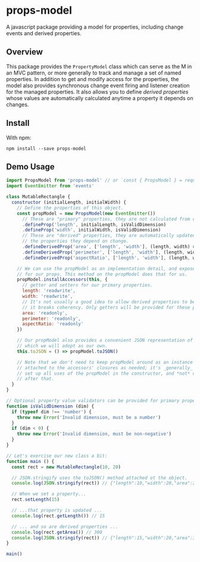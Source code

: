 # props-model

A javascript package providing a model for properties, including change events and derived properties.

## Overview

This package provides the `PropertyModel` class which can serve as the M in an MVC pattern, or more generally
to track and manage a set of named properties. In addition to get and modify access for the properties, the
model also provides synchronous change event firing and listener creation for the managed properties. It
also allows you to define _derived properties_ whose values are automatically calculated anytime a property
it depends on changes.

## Install

With npm:

```console
npm install --save props-model
```

## Demo Usage

```javascript
import PropsModel from 'props-model' // or `const { PropsModel } = require('props-model')`
import EventEmitter from 'events'

class MutableRectangle {
  constructor (initialLength, initialWidth) {
    // Define the properties of this object.
    const propModel = new PropsModel(new EventEmitter())
      // These are "primary" properties, they are not calculated from other properties.
      .defineProp('length', initialLength, isValidDimension)
      .defineProp('width', initialWidth, isValidDimension)
      // These are "derived" properties, they are automatically updated when any of
      // the properties they depend on change.
      .defineDerivedProp('area', ['length', 'width'], (length, width) => length * width)
      .defineDerivedProp('perimeter', ['length', 'width'], (length, width) => (2 * length) + (2 * width))
      .defineDerivedProp('aspectRatio', ['length', 'width'], (length, width) => length / width)

    // We can use the propModel as an implementation detail, and expose classical getters and setters
    // for our props. This method on the propModel does that for us.
    propModel.installAccessors(this, {
      // getter and setters for our primary properties.
      length: 'readwrite',
      width: 'readwrite',
      // It's not usually a good idea to allow derived properties to be set directly,
      // it breaks coherency. Only getters will be provided for these properties.
      area: 'readonly',
      perimeter: 'readonly',
      aspectRatio: 'readonly'
    })

    // Our propModel also provides a convenient JSON representation of our properties,
    // which we will adopt as our own.
    this.toJSON = () => propModel.toJSON()

    // Note that we don't need to keep propModel around as an instance property, it's
    // attached to the accessors' closures as needed; it's _generally_ good practice to
    // set up all uses of the propModel in the constructor, and *not* use it directly
    // after that.
  }
}

// Optional property value validators can be provided for primary properties.
function isValidDimension (dim) {
  if (typeof dim !== 'number') {
    throw new Error('Invalid dimension, must be a number')
  }
  if (dim < 0) {
    throw new Error('Invalid dimension, must be non-negative')
  }
}

// Let's exercise our new class a bit:
function main () {
  const rect = new MutableRectangle(10, 20)

  // JSON.stringify uses the toJSON() method attached ot the object.
  console.log(JSON.stringify(rect)) // {"length":10,"width":20,"area":200,"perimeter":60,"aspectRatio":0.5}

  // When we set a property...
  rect.setLength(15)

  // ...that property is updated ...
  console.log(rect.getLength()) // 15

  // ... and so are derived properties ...
  console.log(rect.getArea()) // 300
  console.log(JSON.stringify(rect)) // {"length":15,"width":20,"area":300,"perimeter":70,"aspectRatio":0.75}
}

main()

```
